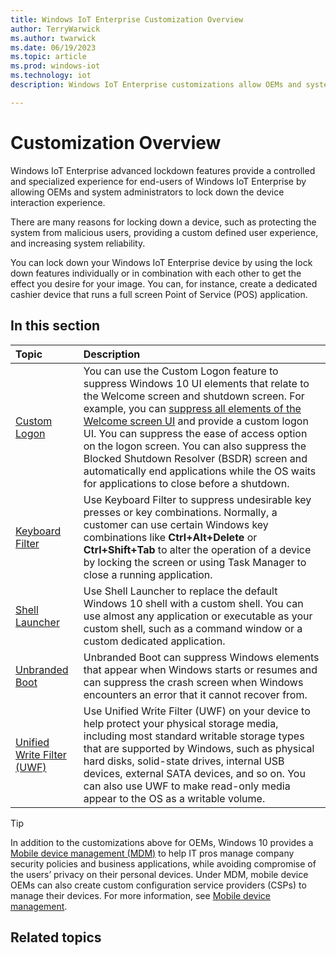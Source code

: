 ```yaml
---
title: Windows IoT Enterprise Customization Overview
author: TerryWarwick
ms.author: twarwick
ms.date: 06/19/2023
ms.topic: article
ms.prod: windows-iot
ms.technology: iot
description: Windows IoT Enterprise customizations allow OEMs and system administrators to provide a controlled and specialized experience for end-users of Windows IoT Enterprise based devices..

---
```

# Customization Overview

Windows IoT Enterprise advanced lockdown features provide a controlled and specialized experience for end-users of Windows IoT Enterprise by allowing OEMs and system administrators to lock down the device interaction experience.

There are many reasons for locking down a device, such as protecting the system from malicious users, providing a custom defined user experience, and increasing system reliability.

You can lock down your Windows IoT Enterprise device by using the lock down features individually or in combination with each other to get the effect you desire for your image. You can, for instance, create a dedicated cashier device that runs a full screen Point of Service (POS) application.

## In this section

| Topic                                                   | Description                                                                                         |
|:--------------------------------------------------------|:----------------------------------------------------------------------------------------------------|
| [Custom Logon](custom-logon.md)  | You can use the Custom Logon feature to suppress Windows 10 UI elements that relate to the Welcome screen and shutdown screen. For example, you can [suppress all elements of the Welcome screen UI](/windows-hardware/customize/enterprise/complementary-features-to-custom-logon) and provide a custom logon UI. You can suppress the ease of access option on the logon screen. You can also suppress the Blocked Shutdown Resolver (BSDR) screen and automatically end applications while the OS waits for applications to close before a shutdown.    |
| [Keyboard Filter](Keyboard-Filter.md)     | Use Keyboard Filter to suppress undesirable key presses or key combinations. Normally, a customer can use certain Windows key combinations like **Ctrl+Alt+Delete** or **Ctrl+Shift+Tab** to alter the operation of a device by locking the screen or using Task Manager to close a running application.   |
| [Shell Launcher](shell-launcher.md)   | Use Shell Launcher to replace the default Windows 10 shell with a custom shell. You can use almost any application or executable as your custom shell, such as a command window or a custom dedicated application.    |
| [Unbranded Boot](unbranded-boot.md)    | Unbranded Boot can suppress Windows elements that appear when Windows starts or resumes and can suppress the crash screen when Windows encounters an error that it cannot recover from.    |
| [Unified Write Filter (UWF)](unified-write-filter.md)    | Use Unified Write Filter (UWF) on your device to help protect your physical storage media, including most standard writable storage types that are supported by Windows, such as physical hard disks, solid-state drives, internal USB devices, external SATA devices, and so on. You can also use UWF to make read-only media appear to the OS as a writable volume.  |

> [!TIP]
> In addition to the customizations above for OEMs, Windows 10 provides a [Mobile device management (MDM)](/windows/client-management/mdm/) to help IT pros manage company security policies and business applications, while avoiding compromise of the users’ privacy on their personal devices. Under MDM, mobile device OEMs can also create custom configuration service providers (CSPs) to manage their devices. For more information, see [Mobile device management](/windows/client-management/mdm/).

## Related topics
